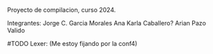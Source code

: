 Proyecto de compilacion, curso 2024.

Integrantes:
Jorge C. Garcia Morales
Ana Karla Caballero?
Arian Pazo Valido

#TODO Lexer: (Me estoy fijando por la conf4)
